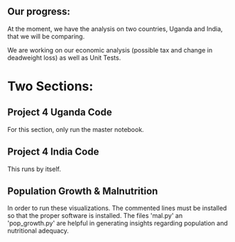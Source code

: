## Our progress:

At the moment, we have the analysis on two countries, Uganda and India, that we will be comparing. 

We are working on our economic analysis (possible tax and change in deadweight loss) as well as Unit Tests.

# Two Sections:

## Project 4 Uganda Code

For this section, only run the master notebook.

## Project 4 India Code

This runs by itself.

## Population Growth & Malnutrition 

In order to run these visualizations. The commented lines must be installed so that the proper software is installed. The files 'mal.py' an 'pop_growth.py' are helpful in generating insights regarding population and nutritional adequacy. 

